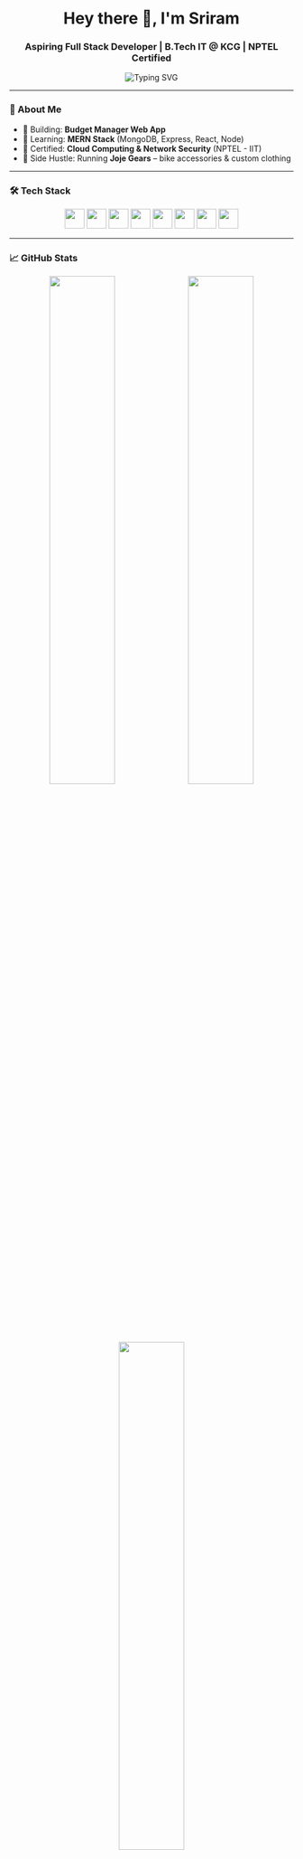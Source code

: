 <h1 align="center">Hey there 👋, I'm Sriram</h1>
<h3 align="center">Aspiring Full Stack Developer | B.Tech IT @ KCG | NPTEL Certified</h3>

<p align="center">
  <img src="https://readme-typing-svg.herokuapp.com?font=Fira+Code&weight=500&size=20&pause=1000&color=7FDBFF&center=true&vCenter=true&width=500&lines=Code.+Ride.+Repeat.;MERN+Stack+Learner;React+%7C+Node+%7C+MongoDB+Enthusiast" alt="Typing SVG" />
</p>

---

### 🧠 About Me

- 🎯 Building: **Budget Manager Web App**
- 🚀 Learning: **MERN Stack** (MongoDB, Express, React, Node)
- 🧾 Certified: **Cloud Computing & Network Security** (NPTEL - IIT)
- 🛵 Side Hustle: Running **Joje Gears** – bike accessories & custom clothing

---

### 🛠️ Tech Stack

<p align="center">
  <img src="https://cdn.jsdelivr.net/gh/devicons/devicon/icons/html5/html5-original.svg" height="35" />
  <img src="https://cdn.jsdelivr.net/gh/devicons/devicon/icons/css3/css3-original.svg" height="35" />
  <img src="https://cdn.jsdelivr.net/gh/devicons/devicon/icons/javascript/javascript-original.svg" height="35" />
  <img src="https://cdn.jsdelivr.net/gh/devicons/devicon/icons/react/react-original.svg" height="35" />
  <img src="https://cdn.jsdelivr.net/gh/devicons/devicon/icons/nodejs/nodejs-original.svg" height="35" />
  <img src="https://cdn.jsdelivr.net/gh/devicons/devicon/icons/mongodb/mongodb-original.svg" height="35" />
  <img src="https://cdn.jsdelivr.net/gh/devicons/devicon/icons/git/git-original.svg" height="35" />
  <img src="https://cdn.jsdelivr.net/gh/devicons/devicon/icons/vscode/vscode-original.svg" height="35" />
</p>

---

### 📈 GitHub Stats

<p align="center">
  <img src="https://github-readme-stats.vercel.app/api?username=sriram2907&show_icons=true&hide_title=true&hide_rank=false&theme=tokyonight&border_radius=12" width="48%" />
  <img src="https://streak-stats.demolab.com?user=sriram2907&theme=tokyonight&hide_border=true&border_radius=12" width="48%" />
</p>

<p align="center">
  <img src="https://github-readme-stats.vercel.app/api/top-langs/?username=sriram2907&layout=compact&theme=tokyonight&hide_title=true&langs_count=6" width="48%" />
</p>

---

### 🔥 Contribution Activity

<p align="center">
  <img src="https://github-readme-activity-graph.vercel.app/graph?username=sriram2907&theme=tokyo-night&bg_color=0d1117&hide_border=true" />
</p>

---

### 📫 Connect With Me

<p align="center">
  <a href="mailto:sriramv1227@gmail.com"><img src="https://img.shields.io/badge/Gmail-sriramv1227@gmail.com-red?style=for-the-badge&logo=gmail&logoColor=white" /></a>
  <a href="https://linkedin.com/in/sri-ram-92389425b"><img src="https://img.shields.io/badge/LinkedIn-Sriram-blue?style=for-the-badge&logo=linkedin" /></a>
  <a href="https://github.com/sriram2907"><img src="https://img.shields.io/badge/GitHub-sriram2907-black?style=for-the-badge&logo=github" /></a>
  <a href="https://instagram.com/srixxam"><img src="https://img.shields.io/badge/Instagram-@srixxam-purple?style=for-the-badge&logo=instagram" /></a>
</p>

---

<p align="center">
  <em>“Stay humble. Keep learning. Ride & Code.” 🧠🏍️💻</em>
</p>
